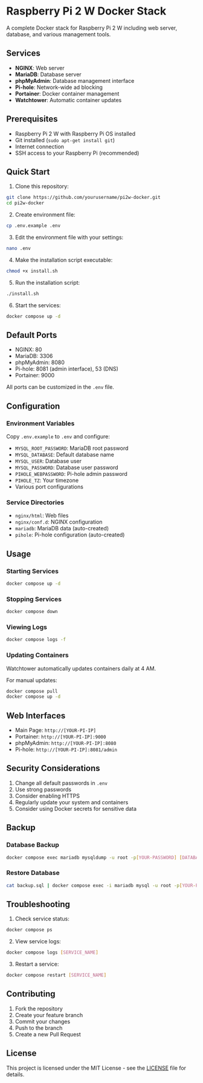 # Raspberry Pi 2 W Docker Stack

A complete Docker stack for Raspberry Pi 2 W including web server, database, and various management tools.

## Services

- **NGINX**: Web server
- **MariaDB**: Database server
- **phpMyAdmin**: Database management interface
- **Pi-hole**: Network-wide ad blocking
- **Portainer**: Docker container management
- **Watchtower**: Automatic container updates

## Prerequisites

- Raspberry Pi 2 W with Raspberry Pi OS installed
- Git installed (`sudo apt-get install git`)
- Internet connection
- SSH access to your Raspberry Pi (recommended)

## Quick Start

1. Clone this repository:
```bash
git clone https://github.com/yourusername/pi2w-docker.git
cd pi2w-docker
```

2. Create environment file:
```bash
cp .env.example .env
```

3. Edit the environment file with your settings:
```bash
nano .env
```

4. Make the installation script executable:
```bash
chmod +x install.sh
```

5. Run the installation script:
```bash
./install.sh
```

6. Start the services:
```bash
docker compose up -d
```

## Default Ports

- NGINX: 80
- MariaDB: 3306
- phpMyAdmin: 8080
- Pi-hole: 8081 (admin interface), 53 (DNS)
- Portainer: 9000

All ports can be customized in the `.env` file.

## Configuration

### Environment Variables

Copy `.env.example` to `.env` and configure:

- `MYSQL_ROOT_PASSWORD`: MariaDB root password
- `MYSQL_DATABASE`: Default database name
- `MYSQL_USER`: Database user
- `MYSQL_PASSWORD`: Database user password
- `PIHOLE_WEBPASSWORD`: Pi-hole admin password
- `PIHOLE_TZ`: Your timezone
- Various port configurations

### Service Directories

- `nginx/html`: Web files
- `nginx/conf.d`: NGINX configuration
- `mariadb`: MariaDB data (auto-created)
- `pihole`: Pi-hole configuration (auto-created)

## Usage

### Starting Services
```bash
docker compose up -d
```

### Stopping Services
```bash
docker compose down
```

### Viewing Logs
```bash
docker compose logs -f
```

### Updating Containers
Watchtower automatically updates containers daily at 4 AM.

For manual updates:
```bash
docker compose pull
docker compose up -d
```

## Web Interfaces

- Main Page: `http://[YOUR-PI-IP]`
- Portainer: `http://[YOUR-PI-IP]:9000`
- phpMyAdmin: `http://[YOUR-PI-IP]:8080`
- Pi-hole: `http://[YOUR-PI-IP]:8081/admin`

## Security Considerations

1. Change all default passwords in `.env`
2. Use strong passwords
3. Consider enabling HTTPS
4. Regularly update your system and containers
5. Consider using Docker secrets for sensitive data

## Backup

### Database Backup
```bash
docker compose exec mariadb mysqldump -u root -p[YOUR-PASSWORD] [DATABASE] > backup.sql
```

### Restore Database
```bash
cat backup.sql | docker compose exec -i mariadb mysql -u root -p[YOUR-PASSWORD] [DATABASE]
```

## Troubleshooting

1. Check service status:
```bash
docker compose ps
```

2. View service logs:
```bash
docker compose logs [SERVICE_NAME]
```

3. Restart a service:
```bash
docker compose restart [SERVICE_NAME]
```

## Contributing

1. Fork the repository
2. Create your feature branch
3. Commit your changes
4. Push to the branch
5. Create a new Pull Request

## License

This project is licensed under the MIT License - see the [LICENSE](LICENSE) file for details.